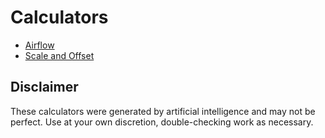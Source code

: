 # Calculators 
- [Airflow](./airflow)
- [Scale and Offset](./scaleoffset)

## Disclaimer 
These calculators were generated by artificial intelligence and may not be perfect. Use at your own discretion, double-checking work as necessary.